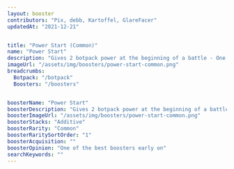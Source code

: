 ```yaml
---
layout: booster
contributors: "Pix, debb, Kartoffel, GlareFacer"
updatedAt: "2021-12-21"


title: "Power Start (Common)"
name: "Power Start"
description: "Gives 2 botpack power at the beginning of a battle - One of the best boosters early on"
imageUrl: "/assets/img/boosters/power-start-common.png"
breadcrumbs:
  Botpack: "/botpack"
  Boosters: "/boosters"


boosterName: "Power Start"
boosterDescription: "Gives 2 botpack power at the beginning of a battle"
boosterImageUrl: "/assets/img/boosters/power-start-common.png"
boosterStacks: "Additive"
boosterRarity: "Common"
boosterRaritySortOrder: "1"
boosterAcquisition: ""
boosterOpinion: "One of the best boosters early on"
searchKeywords: ""
---
```



